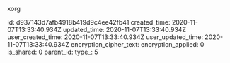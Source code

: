 xorg

id: d937143d7afb4918b419d9c4ee42fb41
created_time: 2020-11-07T13:33:40.934Z
updated_time: 2020-11-07T13:33:40.934Z
user_created_time: 2020-11-07T13:33:40.934Z
user_updated_time: 2020-11-07T13:33:40.934Z
encryption_cipher_text: 
encryption_applied: 0
is_shared: 0
parent_id: 
type_: 5
